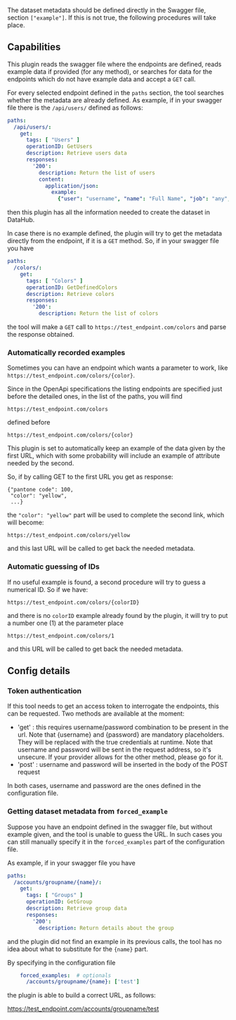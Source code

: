 The dataset metadata should be defined directly in the Swagger file, section `["example"]`. If this is not true, the following procedures will take place.

## Capabilities

This plugin reads the swagger file where the endpoints are defined, reads example data if provided (for any method), or searches for
data for the endpoints which do not have example data and accept a `GET` call.

For every selected endpoint defined in the `paths` section,
the tool searches whether the metadata are already defined.
As example, if in your swagger file there is the `/api/users/` defined as follows:

```yaml
paths:
  /api/users/:
    get:
      tags: [ "Users" ]
      operationID: GetUsers
      description: Retrieve users data
      responses:
        '200':
          description: Return the list of users
          content:
            application/json:
              example:
                {"user": "username", "name": "Full Name", "job": "any", "is_active": True}
```

then this plugin has all the information needed to create the dataset in DataHub.

In case there is no example defined, the plugin will try to get the metadata directly from the endpoint, if it is a `GET` method.
So, if in your swagger file you have

```yaml
paths:
  /colors/:
    get:
      tags: [ "Colors" ]
      operationID: GetDefinedColors
      description: Retrieve colors
      responses:
        '200':
          description: Return the list of colors
```

the tool will make a `GET` call to `https://test_endpoint.com/colors`
and parse the response obtained.

### Automatically recorded examples

Sometimes you can have an endpoint which wants a parameter to work, like
`https://test_endpoint.com/colors/{color}`.

Since in the OpenApi specifications the listing endpoints are specified
just before the detailed ones, in the list of the paths, you will find

    https://test_endpoint.com/colors

defined before

    https://test_endpoint.com/colors/{color}

This plugin is set to automatically keep an example of the data given by the first URL,
which with some probability will include an example of attribute needed by the second.

So, if by calling GET to the first URL you get as response:

    {"pantone code": 100,
     "color": "yellow",
     ...}

the `"color": "yellow"`  part will be used to complete the second link, which
will become:

    https://test_endpoint.com/colors/yellow

and this last URL will be called to get back the needed metadata.

### Automatic guessing of IDs

If no useful example is found, a second procedure will try to guess a numerical ID.
So if we have:

    https://test_endpoint.com/colors/{colorID}

and there is no `colorID` example already found by the plugin,
it will try to put a number one (1) at the parameter place

    https://test_endpoint.com/colors/1

and this URL will be called to get back the needed metadata.

## Config details

### Token authentication

If this tool needs to get an access token to interrogate the endpoints, this can be requested. Two methods are available at the moment:

* 'get' : this requires username/password combination to be present in the url. Note that {username} and {password} are mandatory placeholders. They will be replaced with the true credentials at runtime. Note that username and password will be sent in the request address, so it's unsecure. If your provider allows for the other method, please go for it.
* 'post' : username and password will be inserted in the body of the POST request

In both cases, username and password are the ones defined in the configuration file.

### Getting dataset metadata from `forced_example`

Suppose you have an endpoint defined in the swagger file, but without example given, and the tool is
unable to guess the URL. In such cases you can still manually specify it in the `forced_examples` part of the
configuration file.

As example, if in your swagger file you have

```yaml
paths:
  /accounts/groupname/{name}/:
    get:
      tags: [ "Groups" ]
      operationID: GetGroup
      description: Retrieve group data
      responses:
        '200':
          description: Return details about the group
```

and the plugin did not find an example in its previous calls,
the tool has no idea about what to substitute for the `{name}` part.

By specifying in the configuration file

```yaml
    forced_examples:  # optionals
      /accounts/groupname/{name}: ['test']
```

the plugin is able to build a correct URL, as follows:

https://test_endpoint.com/accounts/groupname/test

